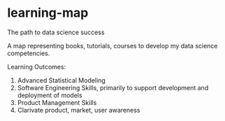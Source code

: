 # learning-map
The path to data science success

A map representing books, tutorials, courses to develop my data science competencies.

Learning Outcomes:
1. Advanced Statistical Modeling
2. Software Engineering Skills, primarily to support development and deployment of models
3. Product Management Skills
4. Clarivate product, market, user awareness
